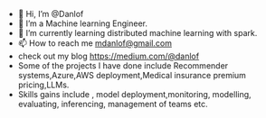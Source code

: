 - 👋 Hi, I’m @Danlof
- 👀 I’m a Machine learning Engineer.
- 🌱 I’m currently learning distributed machine learning with spark.
- 📫 How to reach me mdanlof@gmail.com
- check out my blog https://medium.com/@danlof
- Some of the projects I have done include Recommender systems,Azure,AWS deployment,Medical insurance premium pricing,LLMs.
- Skills gains include , model deployment,monitoring, modelling, evaluating, inferencing, management of teams etc.
<!---
Danlof/Danlof is a ✨ special ✨ repository because its `README.md` (this file) appears on your GitHub profile.
You can click the Preview link to take a look at your changes.
--->
